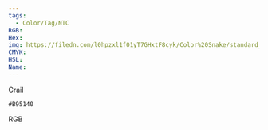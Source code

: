 ```yaml
---
tags:
  - Color/Tag/NTC
RGB:
Hex:
img: https://filedn.com/l0hpzxl1f01yT7GHxtF8cyk/Color%20Snake/standard_csv_to_svg//B95140.svg
CMYK:
HSL:
Name:
---
```

Crail
```palette
#B95140
```
RGB
